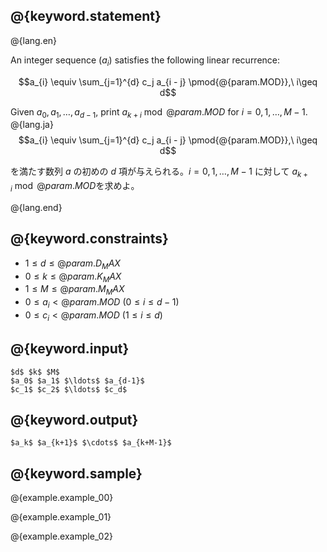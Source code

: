 ## @{keyword.statement}

@{lang.en}

An integer sequence $(a_i)$ satisfies the following linear recurrence:

$$a_{i} \equiv \sum_{j=1}^{d} c_j a_{i - j} \pmod{@{param.MOD}},\  i\geq d$$

Given $a_0,a_1,\ldots,a_{d-1}$, print $a _ {k + i} \bmod @{param.MOD}$ for $i=0,1,\ldots,M-1$.
@{lang.ja}
$$a_{i} \equiv \sum_{j=1}^{d} c_j a_{i - j} \pmod{@{param.MOD}},\  i\geq d$$

を満たす数列 $a$ の初めの $d$ 項が与えられる。$i=0,1,\ldots,M-1$ に対して $a_{k+i} \bmod @{param.MOD}$を求めよ。

@{lang.end}

## @{keyword.constraints}

- $1 \leq d \leq @{param.D_MAX}$
- $0 \leq k \leq @{param.K_MAX}$
- $1 \leq M \leq @{param.M_MAX}$
- $0 \leq a_i \lt @{param.MOD}\ (0 \leq i \leq d-1)$
- $0 \leq c_i \lt @{param.MOD}\ (1 \leq i \leq d)$

## @{keyword.input}

```
$d$ $k$ $M$
$a_0$ $a_1$ $\ldots$ $a_{d-1}$
$c_1$ $c_2$ $\ldots$ $c_d$
```

## @{keyword.output}

```
$a_k$ $a_{k+1}$ $\cdots$ $a_{k+M-1}$
```

## @{keyword.sample}

@{example.example_00}

@{example.example_01}

@{example.example_02}

